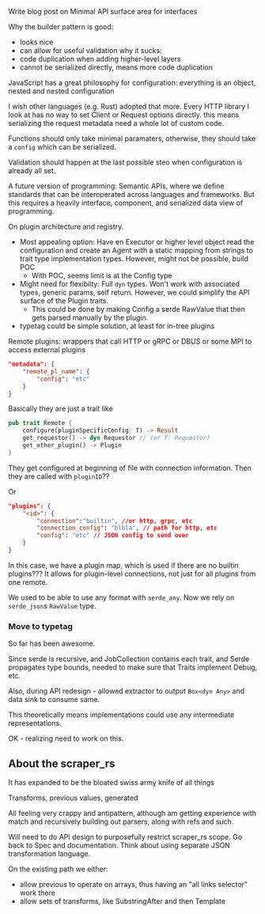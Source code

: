 

Write blog post on Minimal API surface area for interfaces


Why the builder pattern is good:
- looks nice
- can allow for useful validation
why it sucks:
- code duplication when adding higher-level layers
- cannot be serialized directly, means more code duplication

JavaScript has a great philosophy for configuration: everything is an object, nested and nested configuration

I wish other languages (e.g. Rust) adopted that more. Every HTTP library I look at has no way to set Client or Request options directly. this means serializing the request metadata need a whole lot of custom code.

Functions should only take minimal paramaters, otherwise, they should take a `config` which can be serialized.

Validation should happen at the last possible steo when configuration is already all set.


A future version of programming: Semantic APIs, where we define standards that can be interoperated across languages and frameworks. But this requires a heavily interface, component, and serialized data view of programming.

On plugin architecture and registry.

- Most appealing option: Have en Executor or higher level object read the configuration and create an Agent with a static mapping from strings to trait type implementation types. However, might not be possible, build POC
  - With POC, seems limit is at the Config type
- Might need for flexibilty: Full `dyn` types. Won't work with associated types, generic params, self return. However, we could simplify the API surface of the Plugin traits.
  - This could be done by making Config a serde RawValue that then gets parsed manually by the plugin.
- typetag could be simple solution, at least for in-tree plugins

Remote plugins: wrappers that call HTTP or gRPC or DBUS or some MPI to access external plugins

```json
"metadata": {
    "remote_pl_name": {
        "config": "etc"
    }
}
```

Basically they are just a trait like
```rust
pub trait Remote {
    configure(pluginSpecificConfig: T) -> Result
    get_requestor() -> dyn Requestor // (or T: Requestor)
    get_other_plugin() -> Plugin
}
```

They get configured at beginning of file with connection information. Then they are called with `pluginID`??

Or


```json
"plugins": {
    "<id>": {
        "connection":"builtin", //or http, grpc, etc
        "connection_config": "blbla", // path for http, etc
        "config": "etc" // JSON config to send over
    }
}
```

In this case, we have a plugin map, which is used if there are no builtin plugins???
It allows for plugin-level connections, not just for all plugins from one remote.

We used to be able to use any format with `serde_any`. Now we rely on `serde_json`s `RawValue` type.

### Move to typetag

So far has been awesome.

Since serde is recursive, and JobCollection contains each trait, and Serde propagates type bounds, needed to make sure that Traits implement Debug, etc.

Also, during API redesign - allowed extractor to output `Box<dyn Any>` and data sink to consume same.

This theoretically means implementations could use any intermediate representations.

OK - realizing need to work on this.


## About the scraper_rs

It has expanded to be the bloated swiss army knife of all things

Transforms, previous values, generated

All feeling very crappy and antipattern, although am getting experience with match and recursively building out parsers, along with refs and such.

Will need to do API design to purposefully restrict scraper_rs scope. Go back to Spec and documentation. Think about using separate JSON transformation language.

On the existing path we either:
- allow previous to operate on arrays, thus having an "all links selector" work there
- allow sets of transforms, like SubstringAfter and then Template